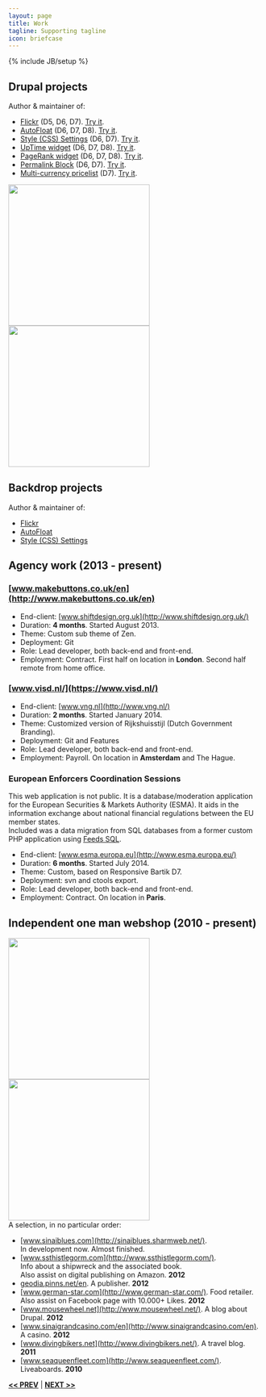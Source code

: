 ```yaml
---
layout: page
title: Work
tagline: Supporting tagline
icon: briefcase
---
```

{% include JB/setup %}

## Drupal projects
Author & maintainer of:

- [Flickr](https://www.drupal.org/project/flickr) (D5, D6, D7). [Try it](http://simplytest.me/project/flickr/7.x-1.x).
- [AutoFloat](https://www.drupal.org/project/autofloat) (D6, D7, D8). [Try it](http://simplytest.me/project/autofloat/7.x-2.x).
- [Style (CSS) Settings](http://drupal.org/project/style_settings) (D6, D7). [Try it](http://simplytest.me/project/style_settings/7.x-1.x).
- [UpTime widget](http://drupal.org/project/uptime_widget) (D6, D7, D8). [Try it](http://simplytest.me/project/uptime_widget/7.x-1.x).
- [PageRank widget](http://drupal.org/project/pagerank_widget) (D6, D7, D8). [Try it](http://simplytest.me/project/pagerank_widget/7.x-1.x).
- [Permalink Block](http://drupal.org/project/permalink_block) (D6, D7). [Try it](http://simplytest.me/project/permalink_block/7.x-1.x?add[0]=popup&patch[0]=https%3A//www.drupal.org/files/issues/demo-2043135-10.patch).
- [Multi-currency pricelist](http://drupal.org/project/multi_currency_pricelist) (D7). [Try it](http://simplytest.me/project/multi_currency_pricelist/7.x-1.x?add[0]=features_extra).

<div class="clearfix"><a href="https://www.drupal.org/project/flickr"><img src="http://onsavvy.com/sites/drupal.onsavvy.com/files/imagecache/300x225/853/flickr-module.png" style="width: 280px;
margin-right: 15px;"></a><a href="https://www.drupal.org/project/autofloat"><img src="http://onsavvy.com/sites/drupal.onsavvy.com/files/imagecache/300x225/853/autofloat-module.png" style="width: 280px;"></a></div>

## Backdrop projects
Author & maintainer of:

- [Flickr](https://github.com/backdrop-contrib/flickr)
- [AutoFloat](https://github.com/backdrop-contrib/autofloat)
- [Style (CSS) Settings](https://github.com/backdrop-contrib/style_settings)

## <a name="agency"></a>Agency work (2013 - present)

### [www.makebuttons.co.uk/en](http://www.makebuttons.co.uk/en)  
- End-client: [www.shiftdesign.org.uk](http://www.shiftdesign.org.uk/)  
- Duration: **4 months**. Started August 2013.  
- Theme: Custom sub theme of Zen.  
- Deployment: Git  
- Role: Lead developer, both back-end and front-end.  
- Employment: Contract. First half on location in **London**. Second half remote from home office.  

### [www.visd.nl/](https://www.visd.nl/)
- End-client: [www.vng.nl](http://www.vng.nl/)  
- Duration: **2 months**. Started January 2014.  
- Theme: Customized version of Rijkshuisstijl (Dutch Government Branding).  
- Deployment: Git and Features  
- Role: Lead developer, both back-end and front-end.  
- Employment: Payroll. On location in **Amsterdam** and The Hague.  

### European Enforcers Coordination Sessions ###
This web application is not public. It is a database/moderation application for the European Securities & Markets Authority (ESMA). It aids in the information exchange about national financial regulations between the EU member states.  
Included was a data migration from SQL databases from a former custom PHP application using [Feeds SQL](https://www.drupal.org/project/feeds_sql).  

- End-client: [www.esma.europa.eu](http://www.esma.europa.eu/)
- Duration: **6 months**. Started July 2014.
- Theme: Custom, based on Responsive Bartik D7.
- Deployment: svn and ctools export.
- Role: Lead developer, both back-end and front-end.
- Employment: Contract. On location in **Paris**.

## <a name="webshop"></a>Independent one man webshop (2010 - present)
<div class="clearfix"><a href="http://geodia.pinns.net/en"><img src="http://onsavvy.com/sites/drupal.onsavvy.com/files/imagecache/300x225/853/geodia-tablet.png" style="width: 280px;
margin-right: 15px;"></a><a href="http://www.sinaigrandcasino.com/en"><img src="http://onsavvy.com/sites/drupal.onsavvy.com/files/imagecache/300x225/853/casino-notebook.png" style="width: 280px;"></a></div>
A selection, in no particular order:

- [www.sinaiblues.com](http://sinaiblues.sharmweb.net/).  
In development now. Almost finished.
- [www.ssthistlegorm.com](http://www.ssthistlegorm.com/).  
Info about a shipwreck and the associated book.  
Also assist on digital publishing on Amazon. **2012**
- [geodia.pinns.net/en](http://geodia.pinns.net/en). A publisher. **2012**
- [www.german-star.com](http://www.german-star.com/). Food retailer.  
Also assist on Facebook page with 10.000+ Likes. **2012**
- [www.mousewheel.net](http://www.mousewheel.net/). A blog about Drupal. **2012**
- [www.sinaigrandcasino.com/en](http://www.sinaigrandcasino.com/en). A casino. **2012**
- [www.divingbikers.net](http://www.divingbikers.net/). A travel blog. **2011**
- [www.seaqueenfleet.com](http://www.seaqueenfleet.com/). Liveaboards. **2010**

<a href="/data.html#top" title="Personal info"><b><< PREV</b></a> &#124; <a href="/tools.html#top" title="My Development Tools"><b>NEXT >></b></a>
